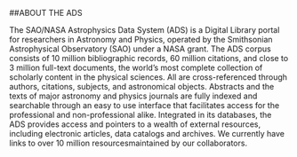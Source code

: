 ##ABOUT THE ADS

The SAO/NASA Astrophysics Data System (ADS) is a Digital Library portal for researchers in Astronomy and Physics, operated by the Smithsonian Astrophysical Observatory (SAO) under a NASA grant. 
The ADS corpus consists of 10 million bibliographic records, 60 million citations, and close to 3 million full-text documents, the world’s most complete collection of scholarly content in the physical sciences. All are cross-referenced through authors, citations, subjects, and astronomical objects.  Abstracts and the texts of major astronomy and physics journals are fully indexed and searchable through an easy to use interface that facilitates access for the professional and non-professional alike.
Integrated in its databases, the ADS provides access and pointers to a wealth of external resources, including electronic articles, data catalogs and archives. We currently have links to over 10 million resourcesmaintained by our collaborators. 
